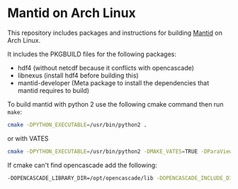 # Mantid on Arch Linux

This repository includes packages and instructions for building [Mantid](https://github.com/mantidproject/mantid) on Arch Linux.

It includes the PKGBUILD files for the following packages:
* hdf4 (without netcdf because it conflicts with opencascade)
* libnexus (install hdf4 before building this)
* mantid-developer (Meta package to install the dependencies that mantid requires to build)

To build mantid with python 2 use the following cmake command then run `make`:
```sh
cmake -DPYTHON_EXECUTABLE=/usr/bin/python2 .
```
or with VATES
```sh
cmake -DPYTHON_EXECUTABLE=/usr/bin/python2 -DMAKE_VATES=TRUE -DParaView_DIR=~/ParaView/build .
```

If cmake can't find opencascade add the following:
```sh
-DOPENCASCADE_LIBRARY_DIR=/opt/opencascade/lib -DOPENCASCADE_INCLUDE_DIR=/opt/opencascade/inc
```
